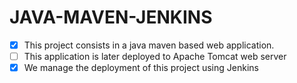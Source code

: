 # JAVA-MAVEN-JENKINS
- [x] This project consists in a java maven based web application.
- [ ] This application is later deployed to Apache Tomcat web server
- [x] We manage the deployment of this project using Jenkins